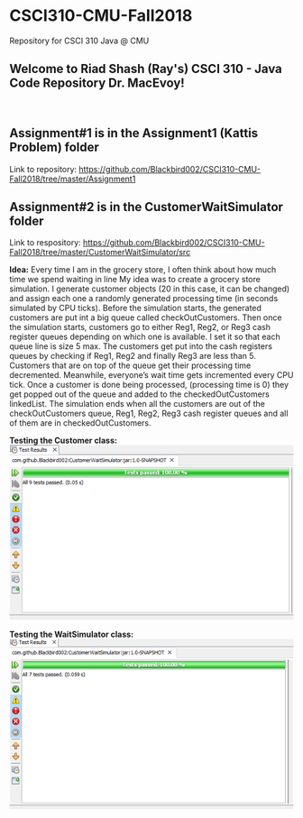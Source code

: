 # CSCI310-CMU-Fall2018
Repository for CSCI 310 Java @ CMU

## Welcome to Riad Shash (Ray's) CSCI 310 - Java Code Repository Dr. MacEvoy!
<br>

## Assignment#1 is in the Assignment1 (Kattis Problem) folder
Link to repository: https://github.com/Blackbird002/CSCI310-CMU-Fall2018/tree/master/Assignment1
<br>

## Assignment#2 is in the CustomerWaitSimulator folder
Link to respository: https://github.com/Blackbird002/CSCI310-CMU-Fall2018/tree/master/CustomerWaitSimulator/src

**Idea:**
Every time I am in the grocery store, I often think about how much time we spend waiting in line  My idea was to create a grocery store simulation. I generate customer objects  (20 in this case, it  can be changed) and assign each one a randomly generated processing time (in seconds simulated by CPU ticks). 
Before the simulation starts, the generated customers are put int a big queue called checkOutCustomers. Then once the simulation starts, customers go to either Reg1, Reg2, or Reg3 cash register queues depending on which one is available. I set it so that each queue line is size 5 max. The customers get put into the cash registers queues by checking if Reg1, Reg2 and finally Reg3 are less than 5. Customers that are on top of the queue get their processing time decremented. Meanwhile, everyone’s wait time gets incremented every CPU tick. Once a customer is done being processed, (processing time is 0) they get popped out of the queue and added to the checkedOutCustomers linkedList. The simulation ends when all the customers are out of the checkOutCustomers queue, Reg1, Reg2, Reg3 cash register queues and all of them are in checkedOutCustomers. 

**Testing the Customer class:**
<img src="/CustomerWaitSimulator/CustomerClassTests.png">

**Testing the WaitSimulator class:**
<img src="/CustomerWaitSimulator/WaitSimulatorClassTests.png">
